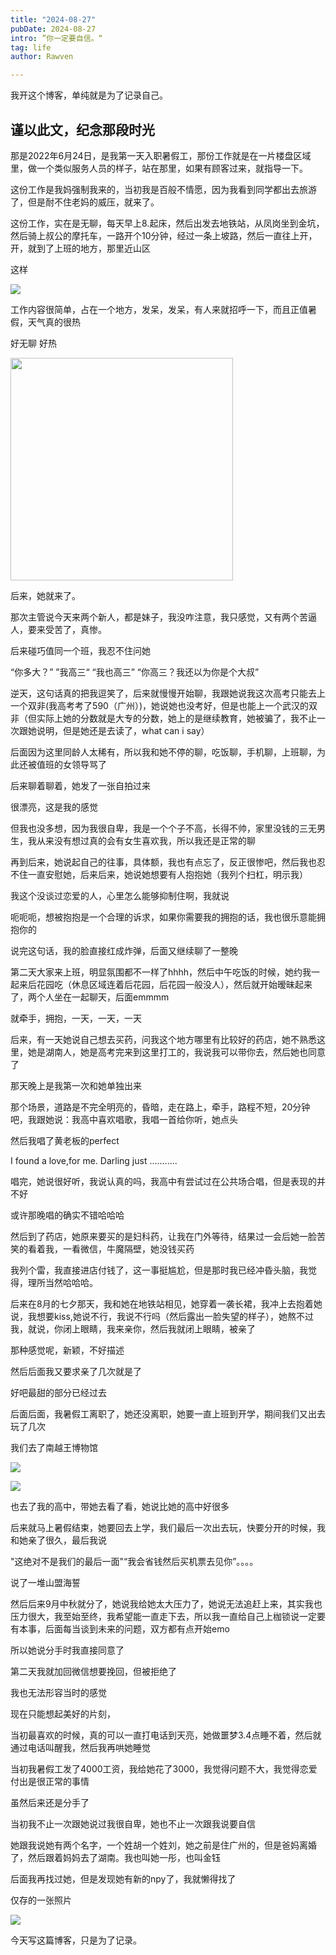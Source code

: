 ```yaml
---
title: "2024-08-27"
pubDate: 2024-08-27
intro: ”你一定要自信。“
tag: life
author: Rawven

---
```


我开这个博客，单纯就是为了记录自己。

## 谨以此文，纪念那段时光

那是2022年6月24日，是我第一天入职暑假工，那份工作就是在一片楼盘区域里，做一个类似服务人员的样子，站在那里，如果有顾客过来，就指导一下。

这份工作是我妈强制我来的，当初我是百般不情愿，因为我看到同学都出去旅游了，但是耐不住老妈的威压，就来了。

这份工作，实在是无聊，每天早上8.起床，然后出发去地铁站，从凤岗坐到金坑，然后骑上叔公的摩托车，一路开个10分钟，经过一条上坡路，然后一直往上开，开，就到了上班的地方，那里近山区 

这样

![](https://raw.githubusercontent.com/Rawven/image/main/2e45f13dc73e33d2c40c140b6058fa4.jpg)

工作内容很简单，占在一个地方，发呆，发呆，有人来就招呼一下，而且正值暑假，天气真的很热

好无聊 好热

<img src="https://raw.githubusercontent.com/Rawven/image/main/b50ccc98b1f29d3f90c6feca0e7781e.jpg" title="" alt="" width="356">

后来，她就来了。

那次主管说今天来两个新人，都是妹子，我没咋注意，我只感觉，又有两个苦逼人，要来受苦了，真惨。

后来碰巧值同一个班，我忍不住问她

“你多大？” ”我高三“ “我也高三” “你高三？我还以为你是个大叔”

逆天，这句话真的把我逗笑了，后来就慢慢开始聊，我跟她说我这次高考只能去上一个双非(我高考考了590（广州）)，她说她也没考好，但是也能上一个武汉的双非（但实际上她的分数就是大专的分数，她上的是继续教育，她被骗了，我不止一次跟她说明，但是她还是去读了，what can i say）

后面因为这里同龄人太稀有，所以我和她不停的聊，吃饭聊，手机聊，上班聊，为此还被值班的女领导骂了 

后来聊着聊着，她发了一张自拍过来

很漂亮，这是我的感觉

但我也没多想，因为我很自卑，我是一个个子不高，长得不帅，家里没钱的三无男生，我从来没有想过真的会有女生喜欢我，所以我还是正常的聊

再到后来，她说起自己的往事，具体额，我也有点忘了，反正很惨吧，然后我也忍不住一直安慰她，后来后来，她说她想要有人抱抱她（我列个扫杠，明示我）

我这个没谈过恋爱的人，心里怎么能够抑制住啊，我就说

呃呃呃，想被抱抱是一个合理的诉求，如果你需要我的拥抱的话，我也很乐意能拥抱你的

说完这句话，我的脸直接红成炸弹，后面又继续聊了一整晚

第二天大家来上班，明显氛围都不一样了hhhh，然后中午吃饭的时候，她约我一起来后花园吃（休息区域连着后花园，后花园一般没人），然后就开始暧昧起来了，两个人坐在一起聊天，后面emmmm

就牵手，拥抱，一天，一天，一天

后来，有一天她说自己想去买药，问我这个地方哪里有比较好的药店，她不熟悉这里，她是湖南人，她是高考完来到这里打工的，我说我可以带你去，然后她也同意了

那天晚上是我第一次和她单独出来

那个场景，道路是不完全明亮的，昏暗，走在路上，牵手，路程不短，20分钟吧，我跟她说：我高中喜欢唱歌，我唱一首给你听，她点头

然后我唱了黄老板的perfect

I found a love,for me. Darling just ...........

唱完，她说很好听，我说认真的吗，我高中有尝试过在公共场合唱，但是表现的并不好

或许那晚唱的确实不错哈哈哈

然后到了药店，她原来要买的是妇科药，让我在门外等待，结果过一会后她一脸苦笑的看着我，一看微信，牛魔隔壁，她没钱买药

我列个雷，我直接进店付钱了，这一事挺尴尬，但是那时我已经冲昏头脑，我觉得，理所当然哈哈哈。

后来在8月的七夕那天，我和她在地铁站相见，她穿着一袭长裙，我冲上去抱着她说，我想要kiss,她说不行，我说不行吗（然后露出一脸失望的样子），她熬不过我，就说，你闭上眼睛，我来亲你，然后我就闭上眼睛，被亲了

那种感觉呢，新颖，不好描述

然后后面我又要求亲了几次就是了

好吧最甜的部分已经过去

后面后面，我暑假工离职了，她还没离职，她要一直上班到开学，期间我们又出去玩了几次

我们去了南越王博物馆

![](https://raw.githubusercontent.com/Rawven/image/main/bd5c4e189b3a4343c28a0c9a79ed011.jpg)

![](https://raw.githubusercontent.com/Rawven/image/main/1b3efd90ea2360429032d5a99a1c399.jpg)

也去了我的高中，带她去看了看，她说比她的高中好很多

后来就马上暑假结束，她要回去上学，我们最后一次出去玩，快要分开的时候，我和她亲了很久，最后我说

"这绝对不是我们的最后一面"“我会省钱然后买机票去见你”。。。。

说了一堆山盟海誓

然后后来9月中秋就分了，她说我给她太大压力了，她说无法追赶上来，其实我也压力很大，我至始至终，我希望能一直走下去，所以我一直给自己上枷锁说一定要有本事，后面每当谈到未来的问题，双方都有点开始emo

所以她说分手时我直接同意了

第二天我就加回微信想要挽回，但被拒绝了

我也无法形容当时的感觉

现在只能想起美好的片刻，

当初最喜欢的时候，真的可以一直打电话到天亮，她做噩梦3.4点睡不着，然后就通过电话叫醒我，然后我再哄她睡觉

当初我暑假工发了4000工资，我给她花了3000，我觉得问题不大，我觉得恋爱付出是很正常的事情

虽然后来还是分手了

当初我不止一次跟她说过我很自卑，她也不止一次跟我说要自信

她跟我说她有两个名字，一个姓胡一个姓刘，她之前是住广州的，但是爸妈离婚了，然后跟着妈妈去了湖南。我也叫她一彤，也叫金钰

后面我再找过她，但是发现她有新的npy了，我就懒得找了

仅存的一张照片

![](https://raw.githubusercontent.com/Rawven/image/main/873d4a88bf71c14b1e23f240bc8276c.jpg)



今天写这篇博客，只是为了记录。


















